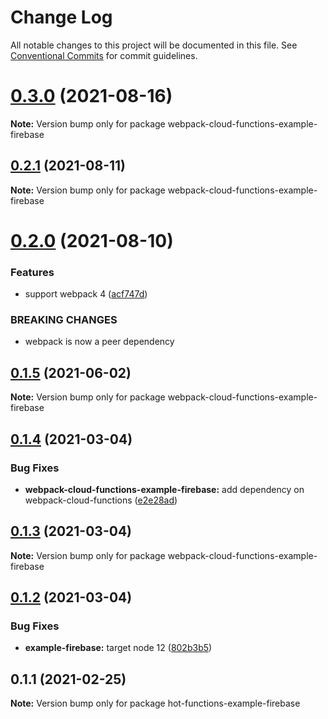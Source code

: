 # Change Log

All notable changes to this project will be documented in this file.
See [Conventional Commits](https://conventionalcommits.org) for commit guidelines.

# [0.3.0](https://github.com/hedgepigdaniel/webpack-cloud-functions/compare/v0.2.1...v0.3.0) (2021-08-16)

**Note:** Version bump only for package webpack-cloud-functions-example-firebase





## [0.2.1](https://github.com/hedgepigdaniel/webpack-cloud-functions/compare/v0.2.0...v0.2.1) (2021-08-11)

**Note:** Version bump only for package webpack-cloud-functions-example-firebase





# [0.2.0](https://github.com/hedgepigdaniel/webpack-cloud-functions/compare/v0.1.5...v0.2.0) (2021-08-10)


### Features

* support webpack 4 ([acf747d](https://github.com/hedgepigdaniel/webpack-cloud-functions/commit/acf747dbdd5a88559ae8a896d28002f0f78958bc))


### BREAKING CHANGES

* webpack is now a peer dependency





## [0.1.5](https://github.com/hedgepigdaniel/webpack-cloud-functions/compare/v0.1.4...v0.1.5) (2021-06-02)

**Note:** Version bump only for package webpack-cloud-functions-example-firebase





## [0.1.4](https://github.com/hedgepigdaniel/webpack-cloud-functions/compare/v0.1.3...v0.1.4) (2021-03-04)


### Bug Fixes

* **webpack-cloud-functions-example-firebase:** add dependency on webpack-cloud-functions ([e2e28ad](https://github.com/hedgepigdaniel/webpack-cloud-functions/commit/e2e28ad2d6054b7d62e227c9441c8127cc84567c))





## [0.1.3](https://github.com/hedgepigdaniel/webpack-cloud-functions/compare/v0.1.2...v0.1.3) (2021-03-04)

**Note:** Version bump only for package webpack-cloud-functions-example-firebase





## [0.1.2](https://github.com/hedgepigdaniel/webpack-cloud-functions/compare/v0.1.1...v0.1.2) (2021-03-04)


### Bug Fixes

* **example-firebase:** target node 12 ([802b3b5](https://github.com/hedgepigdaniel/webpack-cloud-functions/commit/802b3b5b84f639c9e8f2ad20d8ff822811ff09ef))





## 0.1.1 (2021-02-25)

**Note:** Version bump only for package hot-functions-example-firebase
